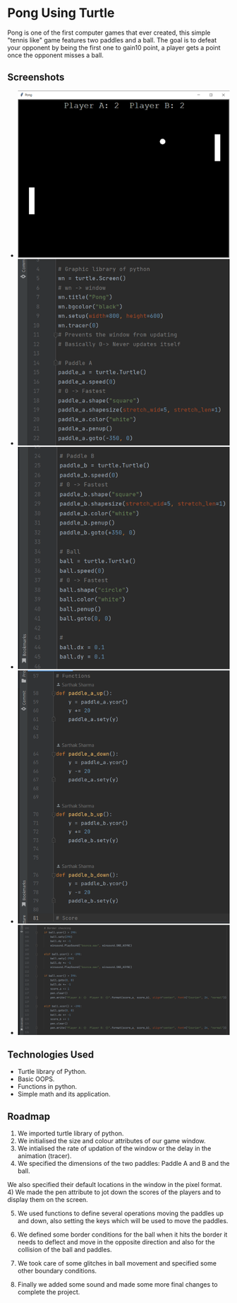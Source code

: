 
# Pong Using Turtle

Pong is one of the first computer games that ever created, this simple "tennis like" game features two paddles and a ball.
The goal is to defeat your opponent by being the first one to gain10 point, a player gets a point once the opponent misses a ball.

## Screenshots
- ![Game](https://github.com/SarthakSharma465/Pong-using-Turtle/blob//main/Screenshots/1.png)
- ![Paddle A](https://github.com/SarthakSharma465/Pong-using-Turtle/blob//main/Screenshots/Screenshot%20(541).png)
- ![Paddle B](https://github.com/SarthakSharma465/Pong-using-Turtle/blob//main/Screenshots/Screenshot%20(542).png)
- ![Functions](https://github.com/SarthakSharma465/Pong-using-Turtle/blob//main/Screenshots/Screenshot%20(539).png)
- ![Border Conditions](https://github.com/SarthakSharma465/Pong-using-Turtle/blob//main/Screenshots/Screenshot%20(540).png)

## Technologies Used

- 	Turtle library of Python.
-	Basic OOPS.
-	Functions in python.
-	Simple math and its application.



## Roadmap

1) We imported turtle library of python.
2) We initialised the size and colour attributes of our game window.
3) We intialised the rate of updation of the window or the delay in the animation (tracer).
3) We specified the dimensions of the two paddles: Paddle A and B and the ball. 
 
 
 
We also specified their default locations in the window in the pixel format.
4) We made the pen attribute to jot down the scores of the players and to display them on the screen.
 
5) We used functions to define several operations moving the paddles up and down, also setting the keys  which will be used to move the paddles.

6) We defined some border conditions for the ball when it hits the border it needs to deflect and move in the opposite direction and also for the collision of the ball and paddles.
 
 
7) We took care of some glitches in ball movement and specified some other boundary conditions.
8) Finally we added some sound and made some more final changes to complete the project.


